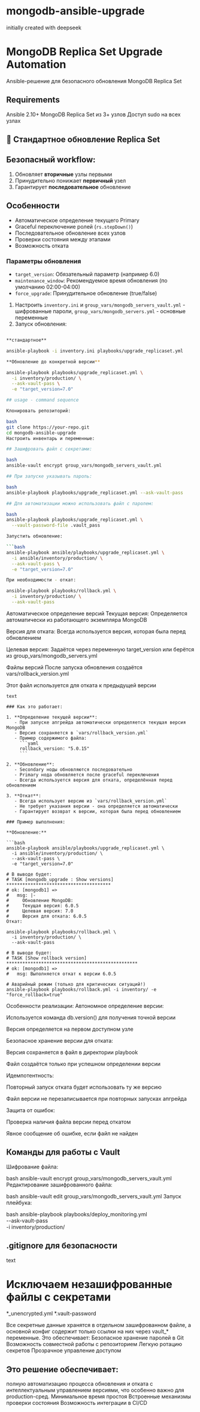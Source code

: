 # mongodb-ansible-upgrade
initially created with deepseek

# MongoDB Replica Set Upgrade Automation

Ansible-решение для безопасного обновления MongoDB Replica Set

## Requirements

Ansible 2.10+
MongoDB Replica Set из 3+ узлов
Доступ sudo на всех узлах

## 🔄 Стандартное обновление Replica Set

## Безопасный workflow:
1. Обновляет **вторичные** узлы первыми
2. Принудительно понижает **первичный** узел
3. Гарантирует **последовательное** обновление

## Особенности
- Автоматическое определение текущего Primary
- Graceful переключение ролей (`rs.stepDown()`)
- Последовательное обновление всех узлов
- Проверки состояния между этапами
- Возможность отката
  
### Параметры обновления

- `target_version`: Обязательный параметр (например 6.0)
- `maintenance_window`: Рекомендуемое время обновления (по умолчанию 02:00-04:00)
- `force_upgrade`: Принудительное обновление (true/false)

1. Настроить `inventory.ini` и `group_vars/mongodb_servers_vault.yml` - шифрованные пароли,
`group_vars/mongodb_servers.yml` - основные переменные
3. Запуск обновления:
```bash

**стандартное**

ansible-playbook -i inventory.ini playbooks/upgrade_replicaset.yml

**Обновление до конкретной версии**

ansible-playbook playbooks/upgrade_replicaset.yml \
  -i inventory/production/ \
  --ask-vault-pass \
  -e "target_version=7.0"

## usage - command sequence

Клонировать репозиторий:

bash
git clone https://your-repo.git
cd mongodb-ansible-upgrade
Настроить инвентарь и переменные:

## Зашифровать файл с секретами:

bash
ansible-vault encrypt group_vars/mongodb_servers_vault.yml

## При запуске указывать пароль:

bash
ansible-playbook playbooks/upgrade_replicaset.yml --ask-vault-pass

## Для автоматизации можно использовать файл с паролем:

bash
ansible-playbook playbooks/upgrade_replicaset.yml \
  --vault-password-file .vault_pass

Запустить обновление:

```bash
ansible-playbook ansible/playbooks/upgrade_replicaset.yml \
  -i ansible/inventory/production/ \
  --ask-vault-pass \
  -e "target_version=7.0"

При необходимости - откат:

ansible-playbook playbooks/rollback.yml \
  -i inventory/production/ \
  --ask-vault-pass
```

Автоматическое определение версий
Текущая версия: Определяется автоматически из работающего экземпляра MongoDB

Версия для отката: Всегда используется версия, которая была перед обновлением

Целевая версия: Задаётся через переменную target_version или берётся из group_vars/mongodb_servers.yml

Файлы версий
После запуска обновления создаётся vars/rollback_version.yml

Этот файл используется для отката к предыдущей версии
```
text

### Как это работает:

1. **Определение текущей версии**:
   - При запуске апгрейда автоматически определяется текущая версия MongoDB
   - Версия сохраняется в `vars/rollback_version.yml`
   - Пример содержимого файла:
     ```yaml
     rollback_version: "5.0.15"
     ```

2. **Обновление**:
   - Secondary ноды обновляются последовательно
   - Primary нода обновляется после graceful переключения
   - Всегда используется версия для отката, определённая перед обновлением

3. **Откат**:
   - Всегда использует версию из `vars/rollback_version.yml`
   - Не требует указания версии - она определяется автоматически
   - Гарантирует возврат к версии, которая была перед обновлением

### Пример выполнения:

**Обновление:**

```bash
ansible-playbook ansible/playbooks/upgrade_replicaset.yml \
  -i ansible/inventory/production/ \
  --ask-vault-pass \
  -e "target_version=7.0"

# В выводе будет:
# TASK [mongodb_upgrade : Show versions] ***************************************
# ok: [mongodb1] => 
#   msg: |-
#     Обновление MongoDB:
#     Текущая версия: 6.0.5
#     Целевая версия: 7.0
#     Версия для отката: 6.0.5
Откат:

ansible-playbook playbooks/rollback.yml \
  -i inventory/production/ \
  --ask-vault-pass

# В выводе будет:
# TASK [Show rollback version] *************************************************
# ok: [mongodb1] => 
#   msg: Выполняется откат к версии 6.0.5

# Аварийный режим (только для критических ситуаций!)
ansible-playbook playbooks/rollback.yml -i inventory/ -e "force_rollback=true"

```

Особенности реализации:
Автономное определение версии:

Используется команда db.version() для получения точной версии

Версия определяется на первом доступном узле

Безопасное хранение версии для отката:

Версия сохраняется в файл в директории playbook

Файл создаётся только при успешном определении версии

Идемпотентность:

Повторный запуск отката будет использовать ту же версию

Файл версии не перезаписывается при повторных запусках апгрейда

Защита от ошибок:

Проверка наличия файла версии перед откатом

Явное сообщение об ошибке, если файл не найден

## Команды для работы с Vault
Шифрование файла:

bash
ansible-vault encrypt group_vars/mongodb_servers_vault.yml
Редактирование зашифрованного файла:

bash
ansible-vault edit group_vars/mongodb_servers_vault.yml
Запуск плейбука:

bash
ansible-playbook playbooks/deploy_monitoring.yml \
  --ask-vault-pass \
  -i inventory/production/
## .gitignore для безопасности
text

# Исключаем незашифрованные файлы с секретами
*_unencrypted.yml
*.vault-password

Все секретные данные хранятся в отдельном зашифрованном файле, а основной конфиг содержит только ссылки на них через vault_* переменные. Это обеспечивает:
Безопасное хранение паролей в Git
Возможность совместной работы с репозиторием
Легкую ротацию секретов
Прозрачное управление доступом


## Это решение обеспечивает:

полную автоматизацию процесса обновления и отката с интеллектуальным управлением версиями, что особенно важно для production-сред.
Минимальное время простоя
Встроенные механизмы проверки состояния
Возможность интеграции в CI/CD
